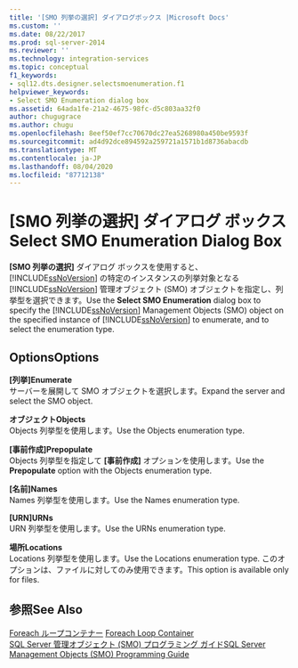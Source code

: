 ```yaml
---
title: '[SMO 列挙の選択] ダイアログボックス |Microsoft Docs'
ms.custom: ''
ms.date: 08/22/2017
ms.prod: sql-server-2014
ms.reviewer: ''
ms.technology: integration-services
ms.topic: conceptual
f1_keywords:
- sql12.dts.designer.selectsmoenumeration.f1
helpviewer_keywords:
- Select SMO Enumeration dialog box
ms.assetid: 64ada1fe-21a2-4675-98fc-d5c803aa32f0
author: chugugrace
ms.author: chugu
ms.openlocfilehash: 8eef50ef7cc70670dc27ea5268980a450be9593f
ms.sourcegitcommit: ad4d92dce894592a259721a1571b1d8736abacdb
ms.translationtype: MT
ms.contentlocale: ja-JP
ms.lasthandoff: 08/04/2020
ms.locfileid: "87712138"
---
```

# <a name="select-smo-enumeration-dialog-box"></a><span data-ttu-id="09304-102">[SMO 列挙の選択] ダイアログ ボックス</span><span class="sxs-lookup"><span data-stu-id="09304-102">Select SMO Enumeration Dialog Box</span></span>
  <span data-ttu-id="09304-103">**[SMO 列挙の選択]** ダイアログ ボックスを使用すると、 [!INCLUDE[ssNoVersion](../includes/ssnoversion-md.md)] の特定のインスタンスの列挙対象となる [!INCLUDE[ssNoVersion](../includes/ssnoversion-md.md)] 管理オブジェクト (SMO) オブジェクトを指定し、列挙型を選択できます。</span><span class="sxs-lookup"><span data-stu-id="09304-103">Use the **Select SMO Enumeration** dialog box to specify the [!INCLUDE[ssNoVersion](../includes/ssnoversion-md.md)] Management Objects (SMO) object on the specified instance of [!INCLUDE[ssNoVersion](../includes/ssnoversion-md.md)] to enumerate, and to select the enumeration type.</span></span>  
  
## <a name="options"></a><span data-ttu-id="09304-104">Options</span><span class="sxs-lookup"><span data-stu-id="09304-104">Options</span></span>  
 <span data-ttu-id="09304-105">**[列挙]**</span><span class="sxs-lookup"><span data-stu-id="09304-105">**Enumerate**</span></span>  
 <span data-ttu-id="09304-106">サーバーを展開して SMO オブジェクトを選択します。</span><span class="sxs-lookup"><span data-stu-id="09304-106">Expand the server and select the SMO object.</span></span>  
  
 <span data-ttu-id="09304-107">**オブジェクト**</span><span class="sxs-lookup"><span data-stu-id="09304-107">**Objects**</span></span>  
 <span data-ttu-id="09304-108">Objects 列挙型を使用します。</span><span class="sxs-lookup"><span data-stu-id="09304-108">Use the Objects enumeration type.</span></span>  
  
 <span data-ttu-id="09304-109">**[事前作成]**</span><span class="sxs-lookup"><span data-stu-id="09304-109">**Prepopulate**</span></span>  
 <span data-ttu-id="09304-110">Objects 列挙型を指定して **[事前作成]** オプションを使用します。</span><span class="sxs-lookup"><span data-stu-id="09304-110">Use the **Prepopulate** option with the Objects enumeration type.</span></span>  
  
 <span data-ttu-id="09304-111">**[名前]**</span><span class="sxs-lookup"><span data-stu-id="09304-111">**Names**</span></span>  
 <span data-ttu-id="09304-112">Names 列挙型を使用します。</span><span class="sxs-lookup"><span data-stu-id="09304-112">Use the Names enumeration type.</span></span>  
  
 <span data-ttu-id="09304-113">**[URN]**</span><span class="sxs-lookup"><span data-stu-id="09304-113">**URNs**</span></span>  
 <span data-ttu-id="09304-114">URN 列挙型を使用します。</span><span class="sxs-lookup"><span data-stu-id="09304-114">Use the URNs enumeration type.</span></span>  
  
 <span data-ttu-id="09304-115">**場所**</span><span class="sxs-lookup"><span data-stu-id="09304-115">**Locations**</span></span>  
 <span data-ttu-id="09304-116">Locations 列挙型を使用します。</span><span class="sxs-lookup"><span data-stu-id="09304-116">Use the Locations enumeration type.</span></span> <span data-ttu-id="09304-117">このオプションは、ファイルに対してのみ使用できます。</span><span class="sxs-lookup"><span data-stu-id="09304-117">This option is available only for files.</span></span>  
  
## <a name="see-also"></a><span data-ttu-id="09304-118">参照</span><span class="sxs-lookup"><span data-stu-id="09304-118">See Also</span></span>  
 <span data-ttu-id="09304-119">[Foreach ループコンテナー](control-flow/foreach-loop-container.md) </span><span class="sxs-lookup"><span data-stu-id="09304-119">[Foreach Loop Container](control-flow/foreach-loop-container.md) </span></span>  
 [<span data-ttu-id="09304-120">SQL Server 管理オブジェクト &#40;SMO&#41; プログラミング ガイド</span><span class="sxs-lookup"><span data-stu-id="09304-120">SQL Server Management Objects &#40;SMO&#41; Programming Guide</span></span>](../relational-databases/server-management-objects-smo/sql-server-management-objects-smo-programming-guide.md)  
  
  
